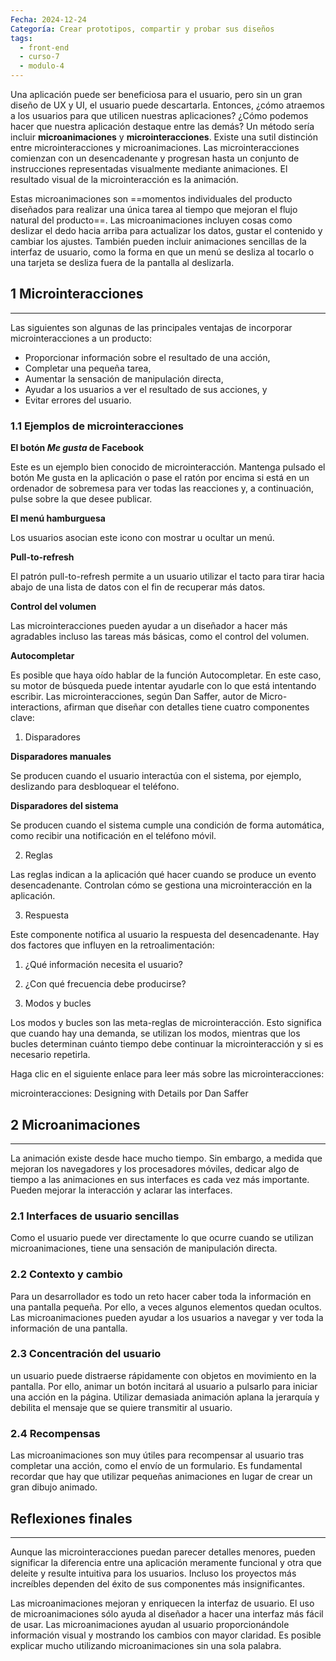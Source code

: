 ```yaml
---
Fecha: 2024-12-24
Categoría: Crear prototipos, compartir y probar sus diseños
tags:
  - front-end
  - curso-7
  - modulo-4
---
```

Una aplicación puede ser beneficiosa para el usuario, pero sin un gran diseño de UX y UI, el usuario puede descartarla. Entonces, ¿cómo atraemos a los usuarios para que utilicen nuestras aplicaciones? ¿Cómo podemos hacer que nuestra aplicación destaque entre las demás? Un método sería incluir **microanimaciones** y **microinteracciones**. Existe una sutil distinción entre microinteracciones y microanimaciones. Las microinteracciones comienzan con un desencadenante y progresan hasta un conjunto de instrucciones representadas visualmente mediante animaciones. El resultado visual de la microinteracción es la animación.

Estas microanimaciones son ==momentos individuales del producto diseñados para realizar una única tarea al tiempo que mejoran el flujo natural del producto==. Las microanimaciones incluyen cosas como deslizar el dedo hacia arriba para actualizar los datos, gustar el contenido y cambiar los ajustes. También pueden incluir animaciones sencillas de la interfaz de usuario, como la forma en que un menú se desliza al tocarlo o una tarjeta se desliza fuera de la pantalla al deslizarla.

## **1 Microinteracciones**
---
Las siguientes son algunas de las principales ventajas de incorporar microinteracciones a un producto:

- Proporcionar información sobre el resultado de una acción,
- Completar una pequeña tarea,
- Aumentar la sensación de manipulación directa,
- Ayudar a los usuarios a ver el resultado de sus acciones, y
- Evitar errores del usuario.

### **1.1 Ejemplos de microinteracciones**

**El botón *Me gusta* de Facebook**

Este es un ejemplo bien conocido de microinteracción. Mantenga pulsado el botón Me gusta en la aplicación o pase el ratón por encima si está en un ordenador de sobremesa para ver todas las reacciones y, a continuación, pulse sobre la que desee publicar.

**El menú hamburguesa**

Los usuarios asocian este icono con mostrar u ocultar un menú.

**Pull-to-refresh**

El patrón pull-to-refresh permite a un usuario utilizar el tacto para tirar hacia abajo de una lista de datos con el fin de recuperar más datos.

**Control del volumen**

Las microinteracciones pueden ayudar a un diseñador a hacer más agradables incluso las tareas más básicas, como el control del volumen.

**Autocompletar**

Es posible que haya oído hablar de la función Autocompletar. En este caso, su motor de búsqueda puede intentar ayudarle con lo que está intentando escribir. Las microinteracciones, según Dan Saffer, autor de Micro-interactions, afirman que diseñar con detalles tiene cuatro componentes clave:

1. Disparadores

**Disparadores manuales**

Se producen cuando el usuario interactúa con el sistema, por ejemplo, deslizando para desbloquear el teléfono.

**Disparadores del sistema**

Se producen cuando el sistema cumple una condición de forma automática, como recibir una notificación en el teléfono móvil.

2. Reglas

Las reglas indican a la aplicación qué hacer cuando se produce un evento desencadenante. Controlan cómo se gestiona una microinteracción en la aplicación.

3. Respuesta

Este componente notifica al usuario la respuesta del desencadenante. Hay dos factores que influyen en la retroalimentación:

1. ¿Qué información necesita el usuario?
2. ¿Con qué frecuencia debe producirse?

4. Modos y bucles

Los modos y bucles son las meta-reglas de microinteracción. Esto significa que cuando hay una demanda, se utilizan los modos, mientras que los bucles determinan cuánto tiempo debe continuar la microinteracción y si es necesario repetirla.

Haga clic en el siguiente enlace para leer más sobre las microinteracciones:

microinteracciones: Designing with Details por Dan Saffer

## **2 Microanimaciones**
---
La animación existe desde hace mucho tiempo. Sin embargo, a medida que mejoran los navegadores y los procesadores móviles, dedicar algo de tiempo a las animaciones en sus interfaces es cada vez más importante. Pueden mejorar la interacción y aclarar las interfaces.

### **2.1 Interfaces de usuario sencillas**

Como el usuario puede ver directamente lo que ocurre cuando se utilizan microanimaciones, tiene una sensación de manipulación directa.

### **2.2 Contexto y cambio**

Para un desarrollador es todo un reto hacer caber toda la información en una pantalla pequeña. Por ello, a veces algunos elementos quedan ocultos. Las microanimaciones pueden ayudar a los usuarios a navegar y ver toda la información de una pantalla.

### **2.3 Concentración del usuario**

un usuario puede distraerse rápidamente con objetos en movimiento en la pantalla. Por ello, animar un botón incitará al usuario a pulsarlo para iniciar una acción en la página. Utilizar demasiada animación aplana la jerarquía y debilita el mensaje que se quiere transmitir al usuario.

### **2.4 Recompensas**

Las microanimaciones son muy útiles para recompensar al usuario tras completar una acción, como el envío de un formulario. Es fundamental recordar que hay que utilizar pequeñas animaciones en lugar de crear un gran dibujo animado.

## **Reflexiones finales**
---
Aunque las microinteracciones puedan parecer detalles menores, pueden significar la diferencia entre una aplicación meramente funcional y otra que deleite y resulte intuitiva para los usuarios. Incluso los proyectos más increíbles dependen del éxito de sus componentes más insignificantes.

Las microanimaciones mejoran y enriquecen la interfaz de usuario. El uso de microanimaciones sólo ayuda al diseñador a hacer una interfaz más fácil de usar. Las microanimaciones ayudan al usuario proporcionándole información visual y mostrando los cambios con mayor claridad. Es posible explicar mucho utilizando microanimaciones sin una sola palabra.